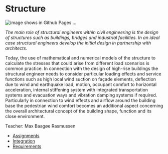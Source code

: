 # Structure

![image shows in Github Pages ...](/41936/img/STRUCTURE.jpg)

*The main role of structural engineers within civil engineering is the design of structures such as buildings, bridges and industrial facilities. In an ideal case structural engineers develop the initial design in partnership with architects.*

Today, the use of mathematical and numerical models of the structure to calculate the stresses that could arise from different load scenarios is common practice. In connection with the design of high-rise buildings the structural engineer needs to consider particular loading effects and service functions such as high local wind suction on façade elements, deflection due to wind and earthquake load, motion, occupant comfort to horizontal acceleration, internal stiffening system with integrated transportation systems and evacuation ways and vibration damping systems if required. Particularly in connection to wind effects and airflow around the building base the pedestrian wind comfort becomes an additional aspect concerning the overall architectural concept of the building shape, function and its close environment. 

Teacher: Max Baagøe Rasmussen

* [Assignments](/41936/Roles/Structure/Assignments)
* [Integration](/41936/Roles/Structure/Integration)
* [Requirements](/41936/Roles/Structure/Reqs)
